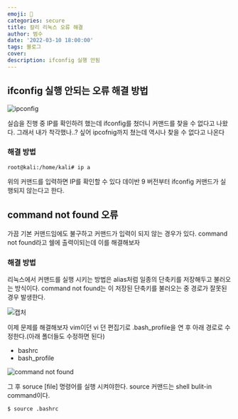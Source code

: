```yaml
---
emoji: 🏃
categories: secure
title: 칼리 리눅스 오류 해결
author: 범수
date: '2022-03-10 18:00:00'
tags: 블로그
cover: 
description: ifconfig 실행 안됨
---
```


## ifconfig 실행 안되는 오류 해결 방법

![ipconfig](https://user-images.githubusercontent.com/37897508/86571785-f7bf2200-bfac-11ea-8460-635b42a8cdb2.png)

실습을 진행 중 IP를 확인하려 했는데 ifconfig를 쳤더니 커맨드를 찾을 수 없다고 나왔다. 그래서 내가 착각했나..? 싶어 ipcofnig까지 쳤는데 역시나 찾을 수 없다고 나온다

### 해결 방법

```shell
root@kali:/home/kali# ip a
```
위의 커맨드를 입력하면 IP를 확인할 수 있다 데이반 9 버전부터 ifconfig 커맨드가 실행되지 않는다고 한다. 

## command not found 오류

가끔 기본 커맨드임에도 불구하고 커맨드가 입력이 되지 않는 경우가 있다. command not found라고 쉘에 출력이되는데 이를 해결해보자

### 해결 방법

리눅스에서 커맨드를 실행 시키는 방법은 alias처럼 일종의 단축키를 저장해두고 불러오는 방식이다. command not found는 이 저장된 단축키를 불러오는 중 경로가 잘못된 경우 발생한다.

![캡처](https://user-images.githubusercontent.com/37897508/86774904-ec91f200-c091-11ea-8dc3-8b96c534bf70.JPG)

이제 문제를 해결해보자 vim이던 vi 던 편집기로 .bash_profile을 연 후 아래 경로로 수정한다.(아래 폴더들도 수정하면 된다)

* bashrc
* bash_profile

![command not found](https://user-images.githubusercontent.com/37897508/86774911-edc31f00-c091-11ea-8d0d-d195046fbd30.JPG)

그 후 soruce [file] 명령어를 실행 시켜야한다. source 커맨드는 shell bulit-in command이다.

```shell
$ source .bashrc
```